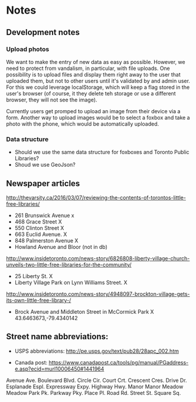 # Notes


## Development notes


### Upload photos

We want to make the entry of new data as easy as possible.
However, we need to protect from vandalism, in particular, with file uploads.
One possibility is to upload files and display them right away to the user that uploaded them,
but not to other users until it's validated by and admin user. 
For this we could leverage localStorage, which will keep a flag stored in the user's browser (of course, it they
delete teh storage or use a different browser, they will not see the image).

Currently users get promped to upload an image from their device via a form. Another way to upload images would be
to select a foxbox and take a photo with the phone, which would be automatically uploaded.

### Data structure

 - Should we use the same data structure for foxboxes and Toronto Public Libraries?
 - Shoud we use GeoJson?



## Newspaper articles

http://thevarsity.ca/2016/03/07/reviewing-the-contents-of-torontos-little-free-libraries/


 - 261 Brunswick Avenue x
 - 468 Grace Street X
 - 550 Clinton Street X
 - 663 Euclid Avenue. X
 - 848 Palmerston Avenue X
 - Howland Avenue and Bloor (not in db)




http://www.insidetoronto.com/news-story/6826808-liberty-village-church-unveils-two-little-free-libraries-for-the-community/


 - 25 Liberty St. X
 - Liberty Village Park on Lynn Williams Street. X


http://www.insidetoronto.com/news-story/4948097-brockton-village-gets-its-own-little-free-library-/

- Brock Avenue and Middleton Street in McCormick Park X
43.6463673,-79.4340142



## Street name abbreviations:

 * USPS abbreviations:
    http://pe.usps.gov/text/pub28/28apc_002.htm


 * Canada post:
    https://www.canadapost.ca/tools/pg/manual/PGaddress-e.asp?ecid=murl10006450#1441964


Avenue Ave.
Boulevard Blvd.
Circle Cir.
Court Crt.
Crescent Cres.
Drive Dr.
Esplanade Espl.
Expressway Expy.
Highway Hwy.
Manor Manor
Meadow Meadow
Park Pk.
Parkway Pky.
Place Pl.
Road Rd.
Street St.
Square Sq.
